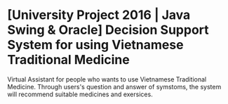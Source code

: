 # [University Project 2016 | Java Swing & Oracle] Decision Support System for using Vietnamese Traditional Medicine
Virtual Assistant for people who wants to use Vietnamese Traditional Medicine. Through users's question and answer of symstoms, the system will recommend suitable medicines and exersices.
